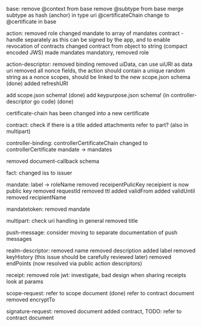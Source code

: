 base:
remove @context from base
remove @subtype from base
merge subtype as hash (anchor) in type uri
@certificateChain change to @certificate in base

action:
removed role
changed mandate to array of mandates
contract - handle separately as this can be signed by the app, and to enable revocation of contracts
changed contract from object to string (compact encoded JWS)
made mandates mandatory, removed role

action-descriptor:
removed binding
removed uiData, can use uiURI as data uri
removed all nonce fields, the action should contain a unique random string as a nonce
scopes, should be linked to the new scope.json schema (done)
added refreshURI

add scope.json schema! (done)
add keypurpose.json schema! (in controller-descriptor go code) (done)

certificate-chain has been changed into a new certificate

contract: check if there is a title
added attachments
refer to part? (also in multipart)

controller-binding:
controllerCertificateChain changed to controllerCertificate
mandate -> mandates

removed document-callback schema

fact:
changed iss to issuer

mandate:
label -> roleName
removed receipentPulicKey
receipient is now public key
removed requestId
removed ttl
added validFrom
added validUntil
removed recipientName

mandatetoken:
removed mandate

multipart:
check uri handling in general
removed title

push-message:
consider moving to separate documentation of push messages

realm-descriptor:
removed name
removed description
added label
removed keyHistory (this issue should be carefully reviewed later)
removed endPoints (now resolved via public action descriptors)

receipt:
removed role
jwt: investigate, bad design when sharing receipts
look at params

scope-request:
refer to scope document (done)
refer to contract document
removed encryptTo

signature-request:
removed document
added contract, TODO: refer to contract document
